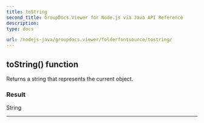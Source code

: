 ```yaml
---
title: toString
second_title: GroupDocs.Viewer for Node.js via Java API Reference
description: 
type: docs

url: /nodejs-java/groupdocs.viewer/folderfontsource/tostring/
---
```


## toString()  function

 Returns a string that represents the current object.
 

### Result
String


---


